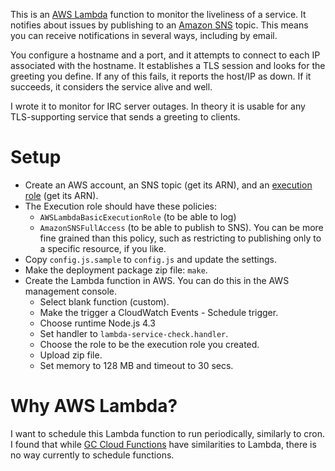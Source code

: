 This is an [AWS Lambda](https://aws.amazon.com/lambda/) function to monitor the
liveliness of a service. It notifies about issues by publishing to an [Amazon
SNS](https://aws.amazon.com/sns/) topic. This means you can receive
notifications in several ways, including by email.

You configure a hostname and a port, and it attempts to connect to each IP
associated with the hostname. It establishes a TLS session and looks for the
greeting you define. If any of this fails, it reports the host/IP as down. If it
succeeds, it considers the service alive and well.

I wrote it to monitor for IRC server outages. In theory it is usable for any
TLS-supporting service that sends a greeting to clients.


# Setup
  * Create an AWS account, an SNS topic (get its ARN), and an [execution
    role](http://docs.aws.amazon.com/lambda/latest/dg/with-sns-example-create-iam-role.html)
    (get its ARN).
  * The Execution role should have these policies:
    * `AWSLambdaBasicExecutionRole` (to be able to log)
    * `AmazonSNSFullAccess` (to be able to publish to SNS). You can be more fine
      grained than this policy, such as restricting to publishing only to a
      specific resource, if you like.
  * Copy `config.js.sample` to `config.js` and update the settings.
  * Make the deployment package zip file: `make`.
  * Create the Lambda function in AWS. You can do this in the AWS management
    console.
    * Select blank function (custom).
    * Make the trigger a CloudWatch Events - Schedule trigger.
    * Choose runtime Node.js 4.3
    * Set handler to `lambda-service-check.handler`.
    * Choose the role to be the execution role you created.
    * Upload zip file.
    * Set memory to 128 MB and timeout to 30 secs.


# Why AWS Lambda?
I want to schedule this Lambda function to run periodically, similarly to cron.
I found that while [GC Cloud Functions](https://cloud.google.com/functions/)
have similarities to Lambda, there is no way currently to schedule functions.
